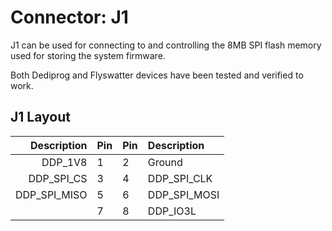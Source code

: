 # Connector: J1

J1 can be used for connecting to and controlling the 8MB SPI flash memory used for storing the system firmware.

Both Dediprog and Flyswatter devices have been tested and verified to work.

## J1 Layout

| Description | Pin | Pin | Description |
|------------:|-----|-----|:------------|
|     DDP_1V8 |  1  |  2  | Ground      |
|  DDP_SPI_CS |  3  |  4  | DDP_SPI_CLK |
|DDP_SPI_MISO |  5  |  6  | DDP_SPI_MOSI|
|             |  7  |  8  | DDP_IO3L    |
